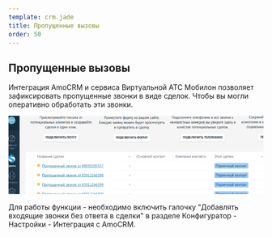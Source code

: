 ```yaml
--- 
template: crm.jade
title: Пропущенные вызовы
order: 50
---
```


## Пропущенные вызовы

Интеграция AmoCRM и сервиса Виртуальной АТС Мобилон позволяет зафиксировать пропущенные звонки в виде сделок. Чтобы вы могли оперативно обработать эти звонки.

![](images/missed_calls.png)

Для работы функции - необходимо включить галочку "Добавлять входящие звонки без ответа в сделки" в разделе Конфигуратор - Настройки - Интеграция с AmoCRM.